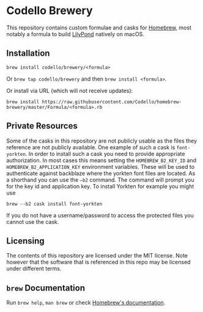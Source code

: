 # Codello Brewery

This repository contains custom formulae and casks for [Homebrew](https://brew.sh), most notably a formula to build [LilyPond](http://lilypond.org) natively on macOS.

## Installation

`brew install codello/brewery/<formula>`

Or `brew tap codello/brewery` and then `brew install <formula>`.

Or install via URL (which will not receive updates):

```
brew install https://raw.githubusercontent.com/Codello/homebrew-brewery/master/Formula/<formula>.rb
```

## Private Resources

Some of the casks in this repository are not publicly usable as the files they reference are not publicly available. One example of such a cask is `font-yorkten`. In order to install such a cask you need to provide appropriate authorization. In most cases this means setting the `HOMEBREW_B2_KEY_ID` and `HOMEBREW_B2_APPLICATION_KEY` environment variables. These will be used to authenticate against backblaze where the yorkten font files are located. As a shorthand you can use the `–b2` command. The command will prompt you for the key id and application key. To install Yorkten for example you might use

```shell
brew --b2 cask install font-yorkten
```



If you do not have a username/password to access the protected files you cannot use the cask.

## Licensing

The contents of this repository are licensed under the MIT license. Note however that the software that is referenced in this repo may be licensed under different terms.

## `brew` Documentation

Run `brew help`, `man brew` or check [Homebrew's documentation](https://docs.brew.sh).
